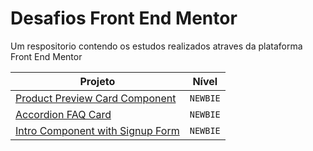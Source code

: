# Desafios Front End Mentor 

Um respositorio contendo os estudos realizados atraves da plataforma Front End Mentor

| Projeto   | Nível |
| --------- |:-----:|
|[Product Preview Card Component][CardComponent]|`NEWBIE`|
|[Accordion FAQ Card][AccordionFaq]|`NEWBIE`|
|[Intro Component with Signup Form][SignupForm]|`NEWBIE`|



[CardComponent]:https://marlon101tkm.github.io/frontendMentorChallenges/product-preview-card-component/
[AccordionFaq]:https://marlon101tkm.github.io/frontendMentorChallenges/faq-accordion-card-main/
[SignupForm]:https://marlon101tkm.github.io/frontendMentorChallenges/intro-component-with-signup-form/